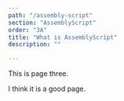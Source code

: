 ```yaml
---
path: "/assembly-script"
section: "AssemblyScript"
order: "3A"
title: "What is AssemblyScript"
description: ""

---
```


This is page three.

I think it is a good page.
